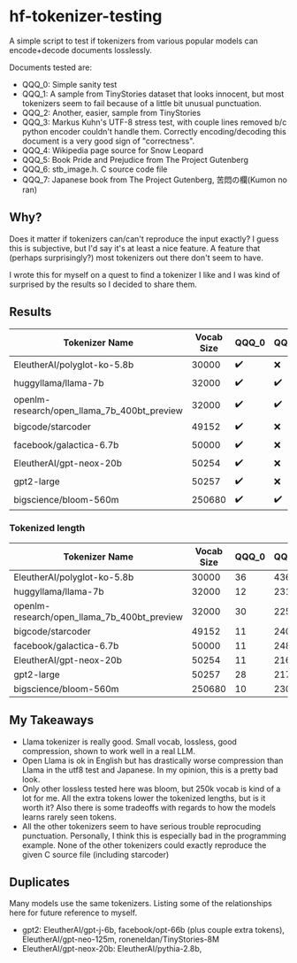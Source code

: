 # hf-tokenizer-testing 

A simple script to test if tokenizers from various popular models can encode+decode documents losslessly.

Documents tested are:
* QQQ_0: Simple sanity test
* QQQ_1: A sample from TinyStories dataset that looks innocent, but most tokenizers seem to fail because of a little bit unusual punctuation.
* QQQ_2: Another, easier, sample from TinyStories
* QQQ_3: Markus Kuhn's UTF-8 stress test, with couple lines removed b/c python encoder couldn't handle them. Correctly encoding/decoding this document is a very good sign of "correctness".
* QQQ_4: Wikipedia page source for Snow Leopard
* QQQ_5: Book Pride and Prejudice from The Project Gutenberg
* QQQ_6: stb_image.h. C source code file
* QQQ_7: Japanese book from The Project Gutenberg, 苦悶の欄(Kumon no ran)

## Why?
Does it matter if tokenizers can/can't reproduce the input exactly? I guess this is subjective, but I'd say it's at least a nice feature. A feature that (perhaps surprisingly?) most tokenizers out there don't seem to have.

I wrote this for myself on a quest to find a tokenizer I like and I was kind of surprised by the results so I decided to share them.

## Results

| Tokenizer Name | Vocab Size | QQQ_0 | QQQ_1 | QQQ_2 | QQQ_3 | QQQ_4 | QQQ_5 | QQQ_6 | QQQ_7 |
|---|---|---|---|---|---|---|---|---|---|
| EleutherAI/polyglot-ko-5.8b | 30000 | ✔️ | ❌ | ✔️ | ❌ | ❌ | ✔️ | ❌ | ✔️ |
| huggyllama/llama-7b | 32000 | ✔️ | ✔️ | ✔️ | ✔️ | ✔️ | ✔️ | ✔️ | ✔️ |
| openlm-research/open_llama_7b_400bt_preview | 32000 | ✔️ | ✔️ | ✔️ | ✔️ | ✔️ | ✔️ | ✔️ | ✔️ |
| bigcode/starcoder | 49152 | ✔️ | ❌ | ✔️ | ❌ | ❌ | ✔️ | ❌ | ✔️ |
| facebook/galactica-6.7b | 50000 | ✔️ | ❌ | ✔️ | ❌ | ❌ | ✔️ | ❌ | ❌ |
| EleutherAI/gpt-neox-20b | 50254 | ✔️ | ❌ | ✔️ | ❌ | ❌ | ✔️ | ❌ | ✔️ |
| gpt2-large | 50257 | ✔️ | ❌ | ✔️ | ❌ | ❌ | ✔️ | ❌ | ✔️ |
| bigscience/bloom-560m | 250680 | ✔️ | ✔️ | ✔️ | ✔️ | ✔️ | ✔️ | ✔️ | ✔️ |
### Tokenized length
| Tokenizer Name | Vocab Size | QQQ_0 | QQQ_1 | QQQ_2 | QQQ_3 | QQQ_4 | QQQ_5 | QQQ_6 | QQQ_7 |
|---|---|---|---|---|---|---|---|---|---|
| EleutherAI/polyglot-ko-5.8b | 30000 | 36 | 436 | 428 | 18310 | 292044 | 390318 | 197049 | 144043 |
| huggyllama/llama-7b | 32000 | 12 | 231 | 223 | 5465 | 187793 | 196813 | 115284 | 88333 |
| openlm-research/open_llama_7b_400bt_preview | 32000 | 30 | 225 | 218 | 15452 | 189579 | 197971 | 148109 | 210463 |
| bigcode/starcoder | 49152 | 11 | 240 | 240 | 4678 | 179713 | 206842 | 104817 | 72613 |
| facebook/galactica-6.7b | 50000 | 11 | 248 | 236 | 5158 | 216860 | 196171 | 127599 | 145842 |
| EleutherAI/gpt-neox-20b | 50254 | 11 | 216 | 210 | 4897 | 167877 | 183997 | 106364 | 76410 |
| gpt2-large | 50257 | 28 | 217 | 213 | 14781 | 175021 | 196107 | 139985 | 99792 |
| bigscience/bloom-560m | 250680 | 10 | 230 | 210 | 4082 | 127679 | 182074 | 92153 | 66894 |



## My Takeaways
* Llama tokenizer is really good. Small vocab, lossless, good compression, shown to work well in a real LLM.
* Open Llama is ok in English but has drastically worse compression than Llama in the utf8 test and Japanese. In my opinion, this is a pretty bad look.
* Only other lossless tested here was bloom, but 250k vocab is kind of a lot for me. All the extra tokens lower the tokenized lengths, but is it worth it? Also there is some tradeoffs with regards to how the models learns rarely seen tokens.
* All the other tokenizers seem to have serious trouble reprocuding punctuation. Personally, I think this is especially bad in the programming example. None of the other tokenizers could exactly reproduce the given C source file (including starcoder)

## Duplicates
Many models use the same tokenizers. Listing some of the relationships here for future reference to myself.
* gpt2: EleutherAI/gpt-j-6b, facebook/opt-66b (plus couple extra tokens), EleutherAI/gpt-neo-125m, roneneldan/TinyStories-8M
* EleutherAI/gpt-neox-20b: EleutherAI/pythia-2.8b, 